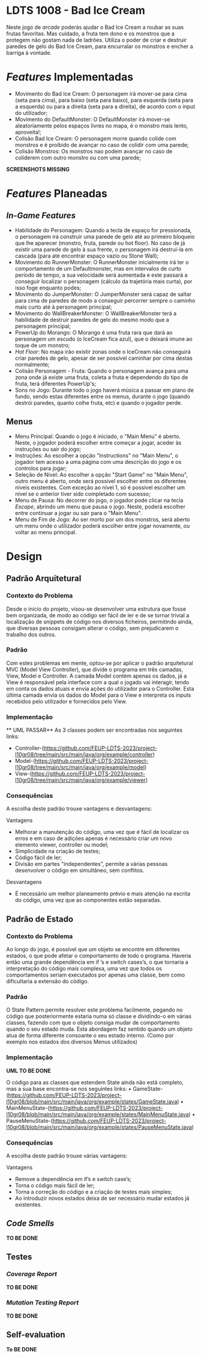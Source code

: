﻿# LDTS 1008 - Bad Ice Cream

Neste jogo de _arcade_ poderás ajudar o Bad Ice Cream a roubar as suas frutas favoritas. Mas cuidado, a fruta tem dono e os monstros que a protegem não gostam nada de ladrões. Utiliza o poder de criar e destruir paredes de gelo do Bad Ice Cream, para encurralar os monstros e encher a barriga à vontade.

# _Features_ Implementadas
- Movimento do Bad Ice Cream: O personagem irá mover-se para cima (seta para cima), para baixo (seta para baixo), para esquerda (seta para a esquerda) ou para a direita (seta para a direita), de acordo com o input do utilizador;
- Movimento do DefaultMonster: O DefaultMonster irá mover-se aleatoriamente pelos espaços livres no mapa, é o monstro mais lento, aproveita!;
- Colisão Bad Ice Cream: O personagem morre quando colide com monstros e é proibido de avançar no caso de colidir com uma parede;
- Colisão Monstros: Os monstros nao podem avançar no caso de coliderem com outro monstro ou com uma parede;

**SCREENSHOTS MISSING**


# _Features_ Planeadas
## _In-Game Features_ 
- Habilidade do Personagem: Quando a tecla de espaço for pressionada, o personagem irá construir uma parede de gelo até ao primeiro bloqueio que lhe aparecer (monstro, fruta, parede ou hot floor). No caso de já existir uma parede de gelo à sua frente, o personagem irá destruí-la em cascada (para até encontrar espaço vazio ou Stone Wall);
- Movimento do RunnerMonster: O RunnerMonster inicialmente irá ter o comportamento de um Defaultmonster, mas em intervalos de curto período de tempo, a sua velocidade será aumentada e este passará a conseguir localizar o personagem (cálculo da trajetória mais curta), por isso foge enquanto podes;
- Movimento do JumperMonster: O JumperMonster será capaz de saltar para cima de paredes de modo a conseguir percorrer sempre o caminho mais curto até à personagem principal;
- Movimento do WallBreakerMonster: O WallBreakerMonster terá a habilidade de destruir paredes de gelo do mesmo modo que a personagem principal;
- PowerUp do Morango: O Morango é uma fruta rara que dará ao personagem um escudo (o IceCream fica azul), que o deixará imune ao toque de um monstro;
- _Hot Floor_: No mapa irão existir zonas onde o IceCream não conseguirá criar paredes de gelo, apesar de ser possível caminhar por cima destas normalmente;
- Colisão Personagem - Fruta: Quando o personagem avança para uma zona onde já existe uma fruta, coleta a fruta e dependendo do tipo de fruta, terá diferentes PowerUp's;
- Sons no Jogo: Durante todo o jogo haverá música a passar em plano de fundo, sendo estas diferentes entre os menus, durante o jogo (quando destrói paredes, quanto colhe fruta, etc) e quando o jogador perde. 

## Menus
- Menu Principal: Quando o jogo é iniciado, o "Main Menu" é aberto. Neste, o jogador poderá escolher entre começar a jogar, aceder às instruções ou sair do jogo;
- Instruções: Ao escolher a opção "Instructions" no "Main Menu", o jogador tem acesso a uma página com uma descrição do jogo e os controlos para jogar;
- Seleção de Nível: Ao escolher a opção "Start Game" no "Main Menu", outro menu é aberto, onde será possível escolher entre os diferentes níveis existentes. Com exceção ao nível 1, só é possível escolher um nível se o anterior tiver sido completado com sucesso;
- Menu de Pausa: No decorrer do jogo, o jogador pode clicar na tecla _Escape_, abrindo um menu que pausa o jogo. Neste, poderá escolher
  entre continuar a jogar ou sair para o "Main Menu".
- Menu de Fim de Jogo: Ao ser morto por um dos monstros, será aberto um menu onde o utilizador poderá escolher entre jogar novamente, ou voltar ao menu principal. 


# Design 
## Padrão Arquitetural
### Contexto do Problema

Desde o início do projeto, visou-se desenvolver uma estrutura que fosse bem organizada, de modo ao código ser fácil de ler e de se tornar trivial a localização de snippets de código nos diversos ficheiros, permitindo ainda, que diversas pessoas consigam alterar o código, sem prejudicarem o trabalho dos outros.

### Padrão
Com estes problemas em mente, optou-se por aplicar o padrão arquitetural MVC (Model View Controller), que divide o programa em três camadas, View, Model e Controller. A camada Model contém apenas os dados, já a View é responsável pela interface com a qual o jogado vai interagir, tendo em conta os dados atuais e envia ações do utilizador para o Controller. Esta última camada envia os dados do Model para o View e interpreta os inputs recebidos pelo utilizador e fornecidos pelo View. 

### Implementação
** UML PASSAR**
As 3 classes podem ser encontradas nos seguintes links:
- Controller-(https://github.com/FEUP-LDTS-2023/project-l10gr08/tree/main/src/main/java/org/example/controller)
- Model-(https://github.com/FEUP-LDTS-2023/project-l10gr08/tree/main/src/main/java/org/example/model)
- View-(https://github.com/FEUP-LDTS-2023/project-l10gr08/tree/main/src/main/java/org/example/viewer)

### Consequências
A escolha deste padrão trouxe vantagens e desvantagens:

Vantagens
- Melhorar a manutenção do código, uma vez que é fácil de localizar os erros e em caso de adições apenas é necessário criar um novo elemento viewer, controller ou model;
- Simplicidade na criação de testes;
- Código fácil de ler;
- Divisão em partes "independentes", permite a várias pessoas desenvolver o código em simultâneo, sem conflitos.

Desvantagens
- É necessário um melhor planeamento prévio e mais atenção na escrita do código, uma vez que as componentes estão separadas.

## Padrão de Estado
### Contexto do Problema
Ao longo do jogo, é possível que um objeto se encontre em diferentes estados, o que pode afetar o comportamento de todo o programa. Haveria então uma grande dependência em if ’s e switch cases’s, o que tornaria a interpretação do código mais complexa, uma vez que todos os comportamentos seriam executados por apenas uma classe, bem como dificultaria a extensão do código.

### Padrão
O State Pattern permite resolver este problema facilmente, pegando no código que posteriormente estaria numa só classe e dividindo-o em várias classes, fazendo com que o objeto consiga mudar de comportamento quando o seu estado muda. Esta abordagem faz sentido quando um objeto atua de forma diferente consoante o seu estado interno. (Como por exemplo nos estados dos diversos Menus utilizados)
### Implementação
**UML TO BE DONE**

O código para as classes que estendem State ainda não está completo, mas a sua base encontra-se nos seguintes links:
• GameState-(https://github.com/FEUP-LDTS-2023/project-l10gr08/blob/main/src/main/java/org/example/states/GameState.java)
• MainMenuState-(https://github.com/FEUP-LDTS-2023/project-l10gr08/blob/main/src/main/java/org/example/states/MainMenuState.java)
• PauseMenuState-(https://github.com/FEUP-LDTS-2023/project-l10gr08/blob/main/src/main/java/org/example/states/PauseMenuState.java)

### Consequências
A escolha deste padrão trouxe várias vantagens:

Vantagens
- Remove a dependência em if’s e switch case’s;
- Torna o código mais fácil de ler;
- Torna a correção do código e a criação de testes mais simples;
- Ao introduzir novos estados deixa de ser necessário mudar estados já existentes.

   
## _Code Smells_
**TO BE DONE**

## Testes
### _Coverage Report_

**TO BE DONE**

### _Mutation Testing Report_

**TO BE DONE**

## Self-evaluation
**To BE DONE**
